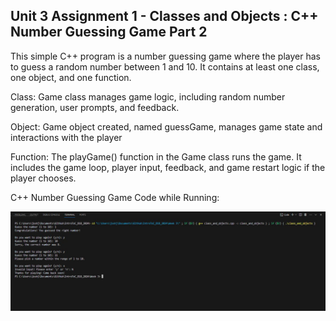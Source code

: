 ## Unit 3 Assignment 1 - Classes and Objects : C++ Number Guessing Game Part 2


This simple C++ program is a number guessing game where the player has to guess a random number between 1 and 10. It contains at least one class, one object, and one function.

Class: Game class manages game logic, including random number generation, user prompts, and feedback.

Object: Game object created, named guessGame, manages game state and interactions with the player

Function: The playGame() function in the Game class runs the game. It includes the game loop, player input, feedback, and game restart logic if the player chooses.


C++ Number Guessing Game Code while Running: 

![Screenshot of the Number Guessing Game](week3_output.JPG)
